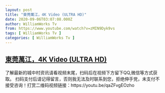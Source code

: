 ```yaml
---
layout: post
title: "東莞萬江，4K Video (ULTRA HD)"
date: 2020-09-06T03:07:08.000Z
author: WilliamWorks Tv
from: https://www.youtube.com/watch?v=zMIN9Dyk9vs
tags: [ WilliamWorks Tv ]
categories: [ WilliamWorks Tv ]
---
```

<!--1599361628000-->
[東莞萬江，4K Video (ULTRA HD)](https://www.youtube.com/watch?v=zMIN9Dyk9vs)
------

<div>
了解最新的城中村资讯请看视频末尾，扫码后在视频下方留下QQ,微信等方式获取。 扫码支付后请记得留言，否则我无法及时联系到您，拒绝伸手党，未支付不接受咨询！打赏二维码视频链接：https://youtu.be/qaZFvgEOzho
</div>

